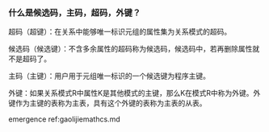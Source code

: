 ### 什么是候选码，主码，超码，外键？

超码（超键）：在关系中能够唯一标识元组的属性集为关系模式的超码。

候选码（候选键）：不含多余属性的超码称为候选码，候选码中，若再删除属性就不是超码了。

主码（主键）：用户用于元组唯一标识的一个候选键为程序主键。

外键：如果关系模式R中属性K是其他模式的主键，那么K在模式R中称为外键。外键作为主键的表称为主表，具有这个外键的表称为主表的从表。


emergence ref:gaolijiemathcs.md
